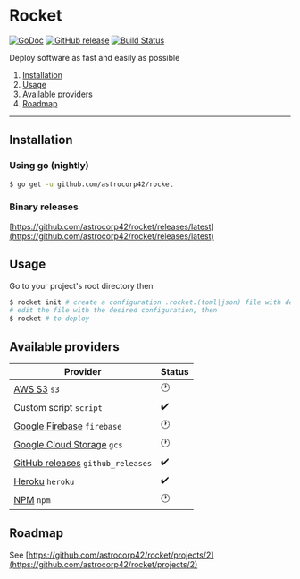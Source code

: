 # Rocket

[![GoDoc](https://godoc.org/github.com/astrocorp42/rocket?status.svg)](https://godoc.org/github.com/astrocorp42/rocket)
[![GitHub release](https://img.shields.io/github/release/astrocorp42/rocket.svg)](https://github.com/astrocorp42/rocket/releases/latest)
[![Build Status](https://travis-ci.org/astrocorp42/rocket.svg?branch=master)](https://travis-ci.org/astrocorp42/rocket)

Deploy software as fast and easily as possible

1. [Installation](#installation)
2. [Usage](#usage)
3. [Available providers](#available-providers)
4. [Roadmap](#roadmap)

-------------------


## Installation

### Using go (nightly)
```bash
$ go get -u github.com/astrocorp42/rocket
```

### Binary releases
[https://github.com/astrocorp42/rocket/releases/latest](https://github.com/astrocorp42/rocket/releases/latest)




## Usage

Go to your project's root directory then
```bash
$ rocket init # create a configuration .rocket.(toml|json) file with default configuration
# edit the file with the desired configuration, then
$ rocket # to deploy
```





## Available providers

| Provider              | Status |
| --------------------- | -------|
| [AWS S3](https://aws.amazon.com/s3) `s3` | :clock1: |
| Custom script `script` | :heavy_check_mark: |
| [Google Firebase](https://firebase.google.com) `firebase` | :clock1: |
| [Google Cloud Storage](https://cloud.google.com/storage) `gcs` | :clock1: |
| [GitHub releases](https://help.github.com/categories/releases) `github_releases` | :heavy_check_mark: |
| [Heroku](https://www.heroku.com) `heroku` | :heavy_check_mark: |
| [NPM](https://www.npmjs.com) `npm` | :clock1: |



## Roadmap

See [https://github.com/astrocorp42/rocket/projects/2](https://github.com/astrocorp42/rocket/projects/2)
